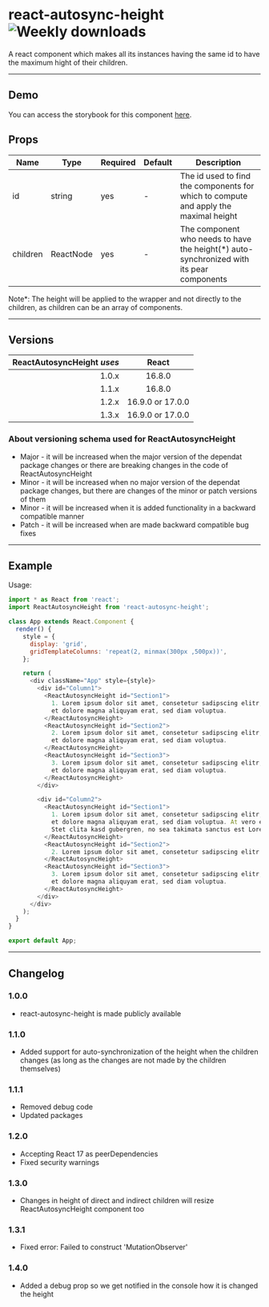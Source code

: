 # react-autosync-height ![Weekly downloads](https://img.shields.io/npm/dw/react-autosync-height 'Weekly downloads')

A react component which makes all its instances having the same id to have the maximum hight of their children.

---

## Demo

You can access the storybook for this component [here](https://iulian-radu-at.github.io/react-autosync-height/).

## Props

| Name     | Type      | Required | Default | Description                                                                               |
| -------- | --------- | -------- | ------- | ----------------------------------------------------------------------------------------- |
| id       | string    | yes      | -       | The id used to find the components for which to compute and apply the maximal height      |
| children | ReactNode | yes      | -       | The component who needs to have the height(\*) auto-synchronized with its pear components |

Note\*: The height will be applied to the wrapper and not directly to the children, as children can be an array of components.

---

## Versions

| ReactAutosyncHeight _uses_ |      React       |
| -------------------------: | :--------------: |
|                      1.0.x |      16.8.0      |
|                      1.1.x |      16.8.0      |
|                      1.2.x | 16.9.0 or 17.0.0 |
|                      1.3.x | 16.9.0 or 17.0.0 |

### About versioning schema used for ReactAutosyncHeight

- Major - it will be increased when the major version of the dependat package changes or there are breaking changes in the code of ReactAutosyncHeight
- Minor - it will be increased when no major version of the dependat package changes, but there are changes of the minor or patch versions of them
- Minor - it will be increased when it is added functionality in a backward compatible manner
- Patch - it will be increased when are made backward compatible bug fixes

---

## Example

Usage:

```js
import * as React from 'react';
import ReactAutosyncHeight from 'react-autosync-height';

class App extends React.Component {
  render() {
    style = {
      display: 'grid',
      gridTemplateColumns: 'repeat(2, minmax(300px ,500px))',
    };

    return (
      <div className="App" style={style}>
        <div id="Column1">
          <ReactAutosyncHeight id="Section1">
            1. Lorem ipsum dolor sit amet, consetetur sadipscing elitr, sed diam nonumy eirmod tempor invidunt ut labore
            et dolore magna aliquyam erat, sed diam voluptua.
          </ReactAutosyncHeight>
          <ReactAutosyncHeight id="Section2">
            2. Lorem ipsum dolor sit amet, consetetur sadipscing elitr, sed diam nonumy eirmod tempor invidunt ut labore
            et dolore magna aliquyam erat, sed diam voluptua.
          </ReactAutosyncHeight>
          <ReactAutosyncHeight id="Section3">
            3. Lorem ipsum dolor sit amet, consetetur sadipscing elitr, sed diam nonumy eirmod tempor invidunt ut labore
            et dolore magna aliquyam erat, sed diam voluptua.
          </ReactAutosyncHeight>
        </div>

        <div id="Column2">
          <ReactAutosyncHeight id="Section1">
            1. Lorem ipsum dolor sit amet, consetetur sadipscing elitr, sed diam nonumy eirmod tempor invidunt ut labore
            et dolore magna aliquyam erat, sed diam voluptua. At vero eos et accusam et justo duo dolores et ea rebum.
            Stet clita kasd gubergren, no sea takimata sanctus est Lorem ipsum dolor sit amet.
          </ReactAutosyncHeight>
          <ReactAutosyncHeight id="Section2">
            2. Lorem ipsum dolor sit amet, consetetur sadipscing elitr.
          </ReactAutosyncHeight>
          <ReactAutosyncHeight id="Section3">
            3. Lorem ipsum dolor sit amet, consetetur sadipscing elitr, sed diam nonumy eirmod tempor invidunt ut labore
            et dolore magna aliquyam erat, sed diam voluptua.
          </ReactAutosyncHeight>
        </div>
      </div>
    );
  }
}

export default App;
```

---

## Changelog

### 1.0.0

- react-autosync-height is made publicly available

### 1.1.0

- Added support for auto-synchronization of the height when the children changes (as long as the changes are not made by the children themselves)

### 1.1.1

- Removed debug code
- Updated packages

### 1.2.0

- Accepting React 17 as peerDependencies
- Fixed security warnings

### 1.3.0

- Changes in height of direct and indirect children will resize ReactAutosyncHeight component too

### 1.3.1

- Fixed error: Failed to construct 'MutationObserver'

### 1.4.0

- Added a debug prop so we get notified in the console how it is changed the height
